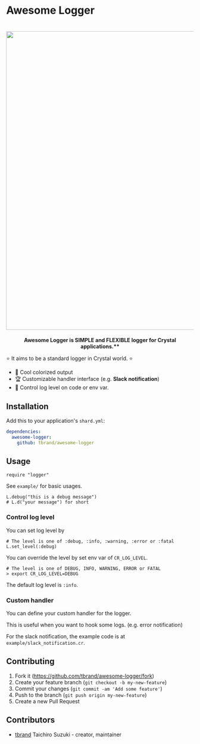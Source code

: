 # Awesome Logger

<h1 align="center">
  <img src="https://user-images.githubusercontent.com/3483230/42730875-67eabdd2-883c-11e8-8e3b-2a85b10ca384.png" width="800" />
</h1>

<p align="center">
  <b>Awesome Logger is SIMPLE and FLEXIBLE logger for Crystal applications.**</b>
</p>

:star: It aims to be a standard logger in Crystal world. :star:

- :ribbon: Cool colorized output
- :trophy: Customizable handler interface (e.g. **Slack notification**)
- :gem: Control log level on code or env var.

## Installation

Add this to your application's `shard.yml`:

```yaml
dependencies:
  awesome-logger:
    github: tbrand/awesome-logger
```

## Usage

```crystal
require "logger"
```

See `example/` for basic usages.
```crystal
L.debug("this is a debug message")
# L.d("your message") for short
```

### Control log level

You can set log level by
```crystal
# The level is one of :debug, :info, :warning, :error or :fatal
L.set_level(:debug)
```

You can override the level by set env var of `CR_LOG_LEVEL`.
```crystal
# The level is one of DEBUG, INFO, WARNING, ERROR or FATAL
> export CR_LOG_LEVEL=DEBUG
```

The default log level is `:info`.

### Custom handler

You can define your custom handler for the logger.

This is useful when you want to hook some logs. (e.g. error notification)

For the slack notification, the example code is at `example/slack_notification.cr`.

## Contributing

1. Fork it (<https://github.com/tbrand/awesome-logger/fork>)
2. Create your feature branch (`git checkout -b my-new-feature`)
3. Commit your changes (`git commit -am 'Add some feature'`)
4. Push to the branch (`git push origin my-new-feature`)
5. Create a new Pull Request

## Contributors

- [tbrand](https://github.com/tbrand) Taichiro Suzuki - creator, maintainer
